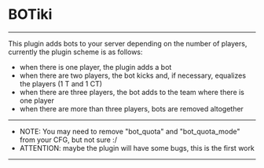 # BOTiki 
-------------------------------------------------------------------------------------------------------------------
This plugin adds bots to your server depending on the number of players, currently the plugin scheme is as follows:
* when there is one player, the plugin adds a bot
* when there are two players, the bot kicks and, if necessary, equalizes the players (1 T and 1 CT)
* when there are three players, the bot adds to the team where there is one player
* when there are more than three players, bots are removed altogether

-------------------------------------------------------------------------------------------------------------------
* NOTE: You may need to remove "bot_quota" and "bot_quota_mode" from your CFG, but not sure :/ 
* ATTENTION: maybe the plugin will have some bugs, this is the first work                      
--------------------------------------------------------------------------------------------------------------------
